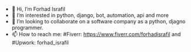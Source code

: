 - 👋 Hi, I’m Forhad Israfil
- 👀 I’m interested in python, django, bot, automation, api and more
- 💞️ I’m looking to collaborate on a software company as a python, djagno programmer.
- 📫 How to reach me: #Fiverr: https://www.fiverr.com/forhadisrafil and #Upwork: forhad_israfil

<!---
ForhadIsrafil/ForhadIsrafil is a ✨ special ✨ repository because its `README.md` (this file) appears on your GitHub profile.
You can click the Preview link to take a look at your changes.
--->
